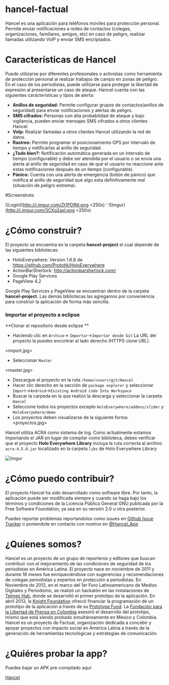 hancel-factual
==============

Hancel es una aplicación para teléfonos móviles para protección personal. Permite enviar notificaciones a redes de contactos (colegas, organizaciones, familiares, amigos, etc) en caso de peligro, realizar llamadas utilizando VoIP y enviar SMS encriptados. 

# Características de Hancel

Puede utilizarse por diferentes profesionales o activistas como herramienta de protección personal al realizar trabajos de campo en zonas de peligro. En el caso de los periodistas, puede utilizarse para proteger la libertad de expresión al presentarse un caso de ataque. Hancel cuenta con las siguientes carácterísticas y tipos de alerta:

* **Anillos de seguridad:** Permite configurar grupos de contactos(anillos de seguridad) para enviar notificaciones y alertas de peligro. 
* **SMS cifrados:** Personas con alta probabilidad de ataque y bajo vigilancia, pueden enviar mensajes SMS cifrados a otros clientes Hancel. 
* **VoIp:** Realizar llamadas a otros clientes Hancel utilizando la red de datos.
* **Rastreo:** Permite programar el posicionamiento GPS por intervalo de tiempo y notificarlas al anillo de seguridad.
* **¿Todo bien?:** Notificación automática generada en un intervalo de tiempo (configurable) y debe ser atendida por el usuario o se envía una alerta al anillo de seguridad en caso de que el usuario no reaccione ante estas notificaciones después de un tiempo (configurable).
* **Pánico:** Cuenta con una alerta de emergencia (botón de pánico) que notifica al anillo de seguridad que algo esta definitivamente mal (situación de peligro extrema).


#Screenshots

![Login](http://i.imgur.com/Zt1PDfNl.png =250x) ' ![Imgur](http://i.imgur.com/3CXg2axl.png =250x)

# ¿Cómo construir?

El proyecto se encuentra en la carpeta **hancel-project** el cual depende de las siguientes bibliotecas:

* HoloEverywhere: Version 1.6.8 de https://github.com/Prototik/HoloEverywhere
* ActionBarSherlock: http://actionbarsherlock.com/
* Google Play Services
* PageView 4.2

Google Play Services y PageView se encuentran dentro de la carpeta **hancel-project**.  Las demás bibliotecas las agregamos por conveniencia para construir la aplicación de forma más sencilla.

### Importar el proyecto a eclipse

**Clonar el repositorio desde eclipse **
* Haciendo clic en `Archivo`-> `Importar`->`Importar desde Git` La URL del proyecto la puedes encontrar al lado derecho (HTTPS clone URL).   

<import.jpg>

* Seleccionar `Master`

<master.jpg>

* Descargue el proyecto en la ruta `/home/<user>/git/Hancel`
* Hacer clic derecho en la sección de `package explorer` y seleccionar `Import`->`Android`->`Existing Android Code Into Workspace`
* Buscar la carpeda en la que realizó la descarga y seleccionar la carpeta `Hancel`
* Seleccione todos los proyectos excepto `HoloEverywhere/addons/slider` y `HoloEverywhere/demo`
* Los proyectos deben visualizarse de la siguiente forma:
<proyectos.jpg>

Hancel utiliza ACRA como sistema de log. Como actualmente estamos importando el JAR en lugar de compilar como biblioteca, debes verificar que el proyecto **Holo Everywhere Library** incluya la ruta correcta al archivo `acra-4.5.0.jar` localizado en la carpeta `libs` de Holo Everywhere Library

![Imgur](http://i.imgur.com/Xeh2JSc.png)


# ¿Cómo puedo contribuir?

El proyecto Hancel ha sido desarrollado como software libre. Por tanto, la aplicación puede ser modificada siempre y cuando se haga bajo los términos y condiciones de la Licencia Pública General GNU publicada por la Free Software Foundation, ya sea en su versión 2.0 u otra posterior.

Puedes reportar problemas reportandolos como issues en [Github Issue Tracker](https://github.com/juanjcsr/hancel-factual/issues) o poniendote en contacto con nostros en [@Hancel_App](https://twitter.com/Hancel_App)

# ¿Quíenes somos?

Hancel es un proyecto de un grupo de reporteros y editores que buscan contribuir con el mejoramiento de las condiciones de seguridad de los periodistas en América Latina. El proyecto nace en noviembre de 2011 y durante 18 meses fue enriqueciéndose con sugerencias y recomendaciones de colegas periodistas y expertos en protección a periodistas. En Noviembre de 2012, en el marco del 1er Foro Latinoamericano de Medios Digitales y Periodismo, se realizó un hackatón en las instalaciones de [Telmex Hub](http://www.telmexhub.com/), donde se desarrolló el primer prototipo de la aplicación. En abril 2013, la [Knight Foundation](http://www.knightfoundation.org/) ofreció financiar la programación de un prototipo de la aplicación a través de su [Prototype Fund](http://www.knightfoundation.org/blogs/knightblog/2012/6/18/knight-prototype-fund-building-and-testing-new-ideas-push-media-innovation-forward/). 
La [Fundación para la Libertad de Prensa en Colombia](http://www.flip.org.co/) asesoró el desarrollo del prototipo, mismo que está siendo probado simultáneamente en México y Colombia. Hancel es un proyecto de Factual, organización dedicada a concebir y apoyar proyectos con impacto social en América Latina a través de la generación de herramientas tecnológicas y estrategias de comunicación.


# ¿Quiéres probar la app?

Puedes bajar un APK pre-compilado aquí:

[Hancel](https://github.com/juanjcsr/Hancel/blob/master/hancel-project/bin/Login.apk?raw=true)
